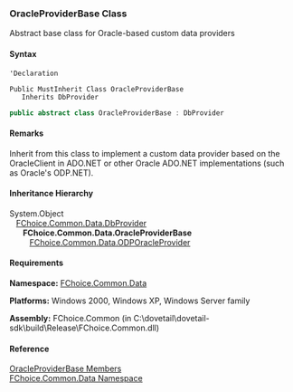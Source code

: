 ﻿### OracleProviderBase Class

Abstract base class for Oracle-based custom data providers

#### Syntax

```vbnet
'Declaration

Public MustInherit Class OracleProviderBase 
   Inherits DbProvider
```

```csharp
public abstract class OracleProviderBase : DbProvider
```

#### Remarks

Inherit from this class to implement a custom data provider based on the OracleClient in ADO.NET or other Oracle ADO.NET implementations (such as Oracle's ODP.NET).

#### Inheritance Hierarchy

System.Object  
   [FChoice.Common.Data.DbProvider](FChoice.Common~FChoice.Common.Data.DbProvider.md)  
      **FChoice.Common.Data.OracleProviderBase**  
         [FChoice.Common.Data.ODPOracleProvider](FChoice.Common~FChoice.Common.Data.ODPOracleProvider.md)  

#### Requirements

**Namespace:** [FChoice.Common.Data](FChoice.Common~FChoice.Common.Data_namespace.md)

**Platforms:** Windows 2000, Windows XP, Windows Server family

**Assembly:** FChoice.Common (in C:\\dovetail\\dovetail-sdk\\build\\Release\\FChoice.Common.dll)

#### Reference

[OracleProviderBase Members](FChoice.Common~FChoice.Common.Data.OracleProviderBase_members.md)  
[FChoice.Common.Data Namespace](FChoice.Common~FChoice.Common.Data_namespace.md)